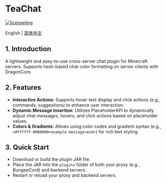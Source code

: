# TeaChat

[![licenseImg](https://camo.githubusercontent.com/493691215cbc07b735ecb9f8920f5569166ec72eb89a9c2d17c8ab17814eda43/68747470733a2f2f696d672e736869656c64732e696f2f6769746875622f6c6963656e73652f506c616365686f6c6465724150492f506c616365686f6c6465724150492e737667)](https://github.com/PlaceholderAPI/PlaceholderAPI/blob/master/LICENSE)

English | [简体中文](https://github.com/TeaNiko/TeaChat/blob/main/README-zh_cn.md)

## 1. Introduction

A lightweight and easy-to-use cross-server chat plugin for Minecraft servers. Supports hash-based chat color formatting on server clients with DragonCore.

## 2. Features

- **Interactive Actions**: Supports hover text display and click actions (e.g., commands, suggestions) to enhance user interaction.
- **Dynamic Message Insertion**: Utilizes PlaceholderAPI to dynamically adjust chat messages, hovers, and click actions based on placeholder values.
- **Colors & Gradients**: Allows using color codes and gradient syntax (e.g., `<#ffffff-#000000>example message<end>`) for rich text styling.

## 3. Quick Start

- Download or build the plugin JAR file.
- Place the JAR into the `plugins` folder of both your proxy (e.g., BungeeCord) and backend servers.
- Restart or reload your proxy and backend servers.